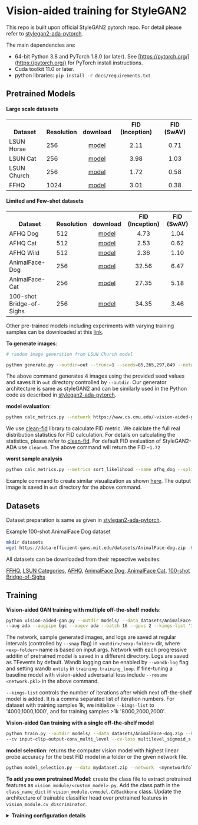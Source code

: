 # Vision-aided training for StyleGAN2

This repo is built upon official StyleGAN2 pytorch repo. For detail please refer to [stylegan2-ada-pytorch](https://github.com/NVlabs/stylegan2-ada-pytorch).

The main dependencies are:
- 64-bit Python 3.8 and PyTorch 1.8.0 (or later). See [https://pytorch.org/](https://pytorch.org/) for PyTorch install instructions.
- Cuda toolkit 11.0 or later.
- python libraries: `pip install -r docs/requirements.txt`


## Pretrained Models


#### Large scale datasets

<table><tbody>
<!-- START TABLE -->
<!-- TABLE HEADER -->
<th valign="bottom">Dataset</th>
<th valign="bottom">Resolution</th>
<th valign="bottom">download</th>
<th valign="bottom">FID (Inception)</th>
<th valign="bottom">FID (SwAV)</th>

<!-- TABLE BODY -->
<tr><td align="left">LSUN Horse</td>
<td align="left">256</td>
<td align="center"><a href="https://www.cs.cmu.edu/~vision-aided-gan/models/main_paper_table2_fulldataset/vision-aided-gan-lsunhorse-ada-3.pkl">model</a></td>
<td align="center">2.11</td>
<td align="center">0.71</td>
</tr>

<tr><td align="left">LSUN Cat</td>
<td align="left">256</td>
<td align="center"><a href="https://www.cs.cmu.edu/~vision-aided-gan/models/main_paper_table2_fulldataset/vision-aided-gan-lsuncat-ada-3.pkl">model</a></td>
<td align="center">3.98</td>
<td align="center">1.03</td>
</tr>


<tr><td align="left">LSUN Church</td>
<td align="left">256</td>
<td align="center"><a href="https://www.cs.cmu.edu/~vision-aided-gan/models/main_paper_table2_fulldataset/vision-aided-gan-lsunchurch-ada-3.pkl">model</a></td>
<td align="center">1.72</td>
<td align="center">0.58</td>
</tr>

<tr><td align="left">FFHQ</td>
<td align="left">1024</td>
<td align="center"><a href="https://www.cs.cmu.edu/~vision-aided-gan/models/main_paper_table2_fulldataset/vision-aided-gan-ffhq-ada-2.pkl">model</a></td>
<td align="center">3.01</td>
<td align="center">0.38</td>
</tr>

</tbody></table>


#### Limited and Few-shot datasets


<table><tbody>
<!-- START TABLE -->
<!-- TABLE HEADER -->
<th valign="bottom">Dataset</th>
<th valign="bottom">Resolution</th>
<th valign="bottom">download</th>
<th valign="bottom">FID (Inception)</th>
<th valign="bottom">FID (SwAV)</th>

<tr><td align="left">AFHQ Dog</td>
<td align="left">512</td>
<td align="center"><a href="https://www.cs.cmu.edu/~vision-aided-gan/models/main_paper_table3_afhq/vision-aided-gan-afhqcat-ada-3.pkl">model</a></td>
<td align="center">4.73</td>
<td align="center">1.04</td>
</tr>



<tr><td align="left">AFHQ Cat</td>
<td align="left">512</td>
<td align="center"><a href="https://www.cs.cmu.edu/~vision-aided-gan/models/main_paper_table3_afhq/vision-aided-gan-afhqdog-ada-3.pkl">model</a></td>
<td align="center">2.53</td>
<td align="center">0.62</td>
</tr>



<tr><td align="left">AFHQ Wild</td>
<td align="left">512</td>
<td align="center"><a href="https://www.cs.cmu.edu/~vision-aided-gan/models/main_paper_table3_afhq/vision-aided-gan-afhqwild-ada-3.pkl">model</a></td>
<td align="center">2.36</td>
<td align="center">1.10</td>
</tr>



<tr><td align="left">AnimalFace-Dog</td>
<td align="left">256</td>
<td align="center"><a href="https://www.cs.cmu.edu/~vision-aided-gan/models/main_paper_table4_fewshot/vision-aided-gan-animalface_dog-ada-3.pkl">model</a></td>
<td align="center">32.56</td>
<td align="center">6.47</td>
</tr>



<tr><td align="left">AnimalFace-Cat</td>
<td align="left">256</td>
<td align="center"><a href="https://www.cs.cmu.edu/~vision-aided-gan/models/main_paper_table4_fewshot/vision-aided-gan-animalface_cat-ada-3.pkl">model</a></td>
<td align="center">27.35</td>
<td align="center">5.18</td>
</tr>


<tr><td align="left">100-shot Bridge-of-Sighs</td>
<td align="left">256</td>
<td align="center"><a href="https://www.cs.cmu.edu/~vision-aided-gan/models/main_paper_table4_fewshot/vision-aided-gan-bridge-diffaug-3.pkl">model</a></td>
<td align="center">34.35</td>
<td align="center">3.46</td>
</tr>



</tbody></table>


Other pre-trained models including experiments with varying training samples can be downloaded at this [link](https://www.cs.cmu.edu/~vision-aided-gan/models/).

**To generate images**: 

```.bash
# random image generation from LSUN Church model

python generate.py --outdir=out --trunc=1 --seeds=85,265,297,849 --network=https://www.cs.cmu.edu/~vision-aided-gan/models/main_paper_table2_fulldataset/vision-aided-gan-lsunchurch-ada-3.pkl
```
The above command generates 4 images using the provided seed values and saves it in `out` directory controlled by `--outdir`. Our generator architecture is same as styleGAN2 and can be similarly used in the Python code as described in [stylegan2-ada-pytorch](https://github.com/NVlabs/stylegan2-ada-pytorch/blob/main/README.md#using-networks-from-python).

**model evaluation**:
```.bash
python calc_metrics.py --network https://www.cs.cmu.edu/~vision-aided-gan/models/main_paper_table2_fulldataset/vision-aided-gan-lsunchurch-ada-3.pkl --metrics fid50k_full --data lsunchurch --clean 1
```
We use [clean-fid](https://github.com/GaParmar/clean-fid) library to calculate FID metric. We calclate the full real distribution statistics for FID calculation. For details on calculating the statistics, please refer to [clean-fid](https://github.com/GaParmar/clean-fid).
For default FID evaluation of StyleGAN2-ADA use `clean=0`. The above command will return the FID `~1.72`

**worst sample analysis**

```.bash
python calc_metrics.py --metrics sort_likelihood --name afhq_dog --split train --network https://www.cs.cmu.edu/~vision-aided-gan/models/main_paper_table3_afhq/vision-aided-gan-afhqdog-ada-3.pkl --data afhqdog
```
Example command to create similar visualization as shown [here](https://github.com/nupurkmr9/vision-aided-gan#worst-sample-visualzation). The output image is saved in `out` directory for the above command. 

## Datasets

Dataset preparation is same as given in [stylegan2-ada-pytorch](https://github.com/NVlabs/stylegan2-ada-pytorch/blob/main/README.md#preparing-datasets).

Example 100-shot AnimalFace Dog dataset
```.bash
mkdir datasets
wget https://data-efficient-gans.mit.edu/datasets/AnimalFace-dog.zip -P datasets
```

All datasets can be downloaded from their repsective websites:

[FFHQ](https://github.com/NVlabs/ffhq-dataset), [LSUN Categories](http://dl.yf.io/lsun/objects/), [AFHQ](https://github.com/clovaai/stargan-v2), [AnimalFace Dog](https://data-efficient-gans.mit.edu/datasets/AnimalFace-dog.zip), [AnimalFace Cat](https://data-efficient-gans.mit.edu/datasets/AnimalFace-cat.zip), [100-shot Bridge-of-Sighs](https://data-efficient-gans.mit.edu/datasets/100-shot-bridge_of_sighs.zip)


## Training 

**Vision-aided GAN training with multiple off-the-shelf models**:
```.bash
python vision-aided-gan.py --outdir models/ --data datasets/AnimalFace-dog.zip --cfg paper256_2fmap  --mirror 1 \
--aug ada --augpipe bgc --augcv ada --batch 16 --gpus 2 --kimgs-list '1000,1000,1000'  --num 3
```

The network, sample generated images, and logs are saved at regular intervals (controlled by `--snap` flag) in `<outdir>/<exp-folder>` dir, where `<exp-folder>` name is based on input args. Network with each progressive additin of pretrained model is saved in a different directory. Logs are saved as TFevents by default. Wandb logging can be enabled by `--wandb-log` flag and setting wandb `entity` in `training.training_loop`. If fine-tuning a baseline model with vision-aided adversarial loss include `--resume <network.pkl>` in the above command. 

`--kimgs-list` controls the number of iterations after which next off-the-shelf model is added. It is a comma separated list of iteration numbers. For dataset with training samples 1k, we initialize `--kimgs-list` to '4000,1000,1000', and for training samples >1k '8000,2000,2000'.


**Vision-aided Gan training with a single off-the-shelf model**

```.bash
python train.py --outdir models/ --data datasets/AnimalFace-dog.zip --kimg 10000 --cfg paper256_2fmap --gpus 2 \
--cv input-clip-output-conv_multi_level --cv-loss multilevel_sigmoid_s --augcv ada --mirror 1 --aug ada --warmup 5e5
```

**model selection**: returns the computer vision model with highest linear probe accuracy for the best FID model in a folder or the given network file.

```.bash
python model_selection.py --data mydataset.zip --network  <mynetworkfolder or mynetworkpklfile>
```


**To add you own pretrained Model**:
create the class file to extract pretrained features as `vision_module/<custom_model>.py`. Add the class path in the `class_name_dict` in `vision_module.cvmodel.CVBackbone` class. Update the architecture of trainable classifier head over pretrained features in `vision_module.cv_discriminator`.



<details ><summary> <b>Training configuration details</b> </summary> 

Training configuration corresponding to training with our loss:
* `--cv=input-<cv_type>-output-<output_type>` pretrained network and its configuration.
* `--warmup=0` should be number of iterations after which vision-aided loss is added (~5e5) when training from scratch. Introduces our loss after training with warmup images of training. 
* `--cv-loss=multilevel_sigmoid_s` what loss to use on pretrained model based discriminator as described [here](https://github.com/nupurkmr9/vision-aided-gan#vision-aided-discriminator-in-a-custom-gan-model).
* `--augcv=ada` performs ADA augmentation on pretrained model based discriminator.
* `--augcv=diffaugment-<policy>` performs DiffAugment on pretrained model based discriminator with given poilcy e.g. `color,translation,cutout`
* `--augpipecv=bgc` ADA augmentation strategy. Note: cutout is always enabled. 
* `--ada-target-cv=0.3` adjusts ADA target value for pretrained model based discriminator.
* `--exact-resume=1` enables resume along with optimizer and augmentation state. default is 0.

StyleGAN2 configurations:
* `--outdir='models/'` directory to save training runs.
* `--data` data directory created after running `dataset_tool.py`.
* `--metrics=fid50kfull` evaluates FID calculation during training at every `snap` iterations.
* `--cfg=paper256` architecture and hyperparameter configuration for G and D. 
* `--mirror=1` enables horizontal flipping
* `--aug=ada` enables ADA augmentation in trainable D. 
* `--diffaugment=color,translation,cutout` enables DiffAugment in trainable D.
* `--augpipe=bgc` ADA augmentation strategy in trainable D.
* `--snap=25` evaluation and model saving interval

Miscellaneous configurations:
* `--wandb-log=1` enables wandb logging.
* `--clean=1` enables FID calculation using [clean-fid](https://github.com/GaParmar/clean-fid) if the real distribution statistics are pre-calculated. default is False.

Run `python train.py --help` for more details and the full list of args.
</details>





